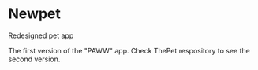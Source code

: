 # Newpet
Redesigned pet app

The first version of the "PAWW" app.
Check ThePet respository to see the second version.
